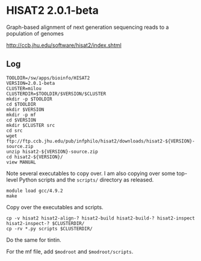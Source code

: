 HISAT2 2.0.1-beta
=================

Graph-based alignment of next generation sequencing reads to a population of genomes

<http://ccb.jhu.edu/software/hisat2/index.shtml>

Log
---

    TOOLDIR=/sw/apps/bioinfo/HISAT2
    VERSION=2.0.1-beta
    CLUSTER=milou
    CLUSTERDIR=$TOOLDIR/$VERSION/$CLUSTER
    mkdir -p $TOOLDIR
    cd $TOOLDIR
    mkdir $VERSION
    mkdir -p mf
    cd $VERSION
    mkdir $CLUSTER src
    cd src
    wget ftp://ftp.ccb.jhu.edu/pub/infphilo/hisat2/downloads/hisat2-${VERSION}-source.zip
    unzip hisat2-${VERSION}-source.zip 
    cd hisat2-${VERSION}/
    view MANUAL

Note several executables to copy over.  I am also copying over some top-level
Python scripts and the `scripts/` directory as released.

    module load gcc/4.9.2
    make

Copy over the executables and scripts.

    cp -v hisat2 hisat2-align-? hisat2-build hisat2-build-? hisat2-inspect hisat2-inspect-? $CLUSTERDIR/
    cp -rv *.py scripts $CLUSTERDIR/

Do the same for tintin.

For the mf file, add `$modroot` and `$modroot/scripts`.

